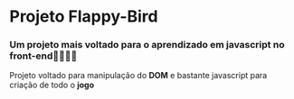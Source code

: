 <h1>Projeto Flappy-Bird</h1>

### Um projeto mais voltado para o aprendizado em javascript no front-end🤙🤙🤙🤙

Projeto voltado para manipulação do **DOM** e bastante javascript para criação de todo o **jogo**

